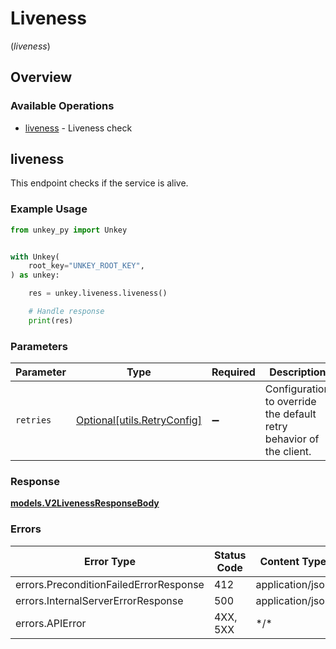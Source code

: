 # Liveness
(*liveness*)

## Overview

### Available Operations

* [liveness](#liveness) - Liveness check

## liveness

This endpoint checks if the service is alive.

### Example Usage

```python
from unkey_py import Unkey


with Unkey(
    root_key="UNKEY_ROOT_KEY",
) as unkey:

    res = unkey.liveness.liveness()

    # Handle response
    print(res)

```

### Parameters

| Parameter                                                           | Type                                                                | Required                                                            | Description                                                         |
| ------------------------------------------------------------------- | ------------------------------------------------------------------- | ------------------------------------------------------------------- | ------------------------------------------------------------------- |
| `retries`                                                           | [Optional[utils.RetryConfig]](../../models/utils/retryconfig.md)    | :heavy_minus_sign:                                                  | Configuration to override the default retry behavior of the client. |

### Response

**[models.V2LivenessResponseBody](../../models/v2livenessresponsebody.md)**

### Errors

| Error Type                             | Status Code                            | Content Type                           |
| -------------------------------------- | -------------------------------------- | -------------------------------------- |
| errors.PreconditionFailedErrorResponse | 412                                    | application/json                       |
| errors.InternalServerErrorResponse     | 500                                    | application/json                       |
| errors.APIError                        | 4XX, 5XX                               | \*/\*                                  |